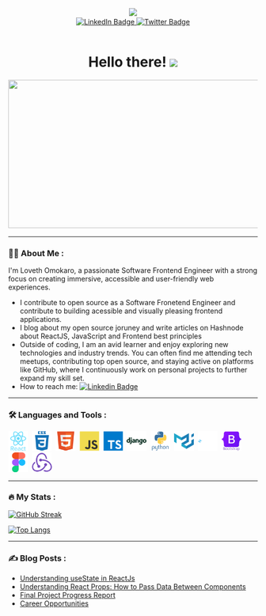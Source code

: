 <div id="header" align="center">
  <img src="https://media.giphy.com/media/rqd9R3yaDy16a8kDC1/giphy.gif" width="100"/>
  <div id="badges">
    <a href="https://www.linkedin.com/in/loveth-omokaro-4620b9122">
      <img src="https://img.shields.io/badge/LinkedIn-blue?style=for-the-badge&logo=linkedin&logoColor=white" alt="LinkedIn Badge"/>
    </a>
    <a href="https://twitter.com/lovelyfin00">
      <img src="https://img.shields.io/badge/Twitter-blue?style=for-the-badge&logo=twitter&logoColor=white" alt="Twitter Badge"/>
    </a>
  </div>
  <img src="https://komarev.com/ghpvc/?username=Lovelyfin00&style=flat-square&color=blue" alt=""/>
  <h1>
    Hello there!
    <img src="https://media.giphy.com/media/hvRJCLFzcasrR4ia7z/giphy.gif" width="30px"/>
</h1>
</div>
<div align="center">
  <img src="https://media.giphy.com/media/dWesBcTLavkZuG35MI/giphy.gif" width="600" height="300"/>
</div>
<hr/>

### :woman_technologist: About Me :
I'm Loveth Omokaro, a passionate Software Frontend Engineer with a strong focus on creating immersive, accessible and user-friendly web experiences. 
- I contribute to open source as a Software Fronetend Engineer and contribute to building acessible and visually pleasing frontend applications.
- I blog about my open source joruney and write articles on Hashnode about ReactJS, JavaScript and Frontend best principles
- Outside of coding, I am an avid learner and enjoy exploring new technologies and industry trends. You can often find me attending tech meetups, contributing top open source, and staying active on platforms like GitHub, where I continuously work on personal projects to further expand my skill set.
- How to reach me: [![Linkedin Badge](https://img.shields.io/badge/-kakbar-blue?style=flat&logo=Linkedin&logoColor=white)](https://www.linkedin.com/in/loveth-omokaro-4620b9122)
<hr/>

### :hammer_and_wrench: Languages and Tools :<div>
  <img src="https://github.com/devicons/devicon/blob/master/icons/react/react-original-wordmark.svg" title="React" alt="React" width="40" height="40"/>&nbsp;
  <img src="https://github.com/devicons/devicon/blob/master/icons/css3/css3-plain-wordmark.svg"  title="CSS3" alt="CSS" width="40" height="40"/>&nbsp;
  <img src="https://github.com/devicons/devicon/blob/master/icons/html5/html5-original.svg" title="HTML5" alt="HTML" width="40" height="40"/>&nbsp;
  <img src="https://github.com/devicons/devicon/blob/master/icons/javascript/javascript-original.svg" title="JavaScript" alt="JavaScript" width="40" height="40"/>&nbsp;
  <img src="https://github.com/devicons/devicon/blob/master/icons/typescript/typescript-original.svg" title="TypeScript" alt="TypeScript" width="40" height="40"/>&nbsp;
  <img src="https://github.com/devicons/devicon/blob/master/icons/django/django-plain-wordmark.svg" title="Django" alt="Django" width="40" height="40"/>&nbsp;
  <img src="https://github.com/devicons/devicon/blob/master/icons/python/python-original-wordmark.svg" title="Python" alt="Python" width="40" height="40"/>&nbsp;
  <img src="https://github.com/devicons/devicon/blob/master/icons/materialui/materialui-original.svg" title="Material UI" alt="Material UI" width="40" height="40"/>&nbsp;
  <img src="https://github.com/devicons/devicon/blob/master/icons/tailwindcss/tailwindcss-original-wordmark.svg" alt="Tailwind" width="40" height="40"/>&nbsp;
  <img src="https://github.com/devicons/devicon/blob/master/icons/bootstrap/bootstrap-original-wordmark.svg" title="Boostrap" alt="Bootstrap" width="40" height="40"/>&nbsp;
  <img src="https://github.com/devicons/devicon/blob/master/icons/figma/figma-original.svg" title="Figma" alt="Figma" width="40" height="40"/>&nbsp;
  <img src="https://github.com/devicons/devicon/blob/master/icons/redux/redux-original.svg" title="Redux" alt="Redux " width="40" height="40"/>&nbsp;
</div>

<hr/>

### :fire: My Stats :

[![GitHub Streak](http://github-readme-streak-stats.herokuapp.com?user=Lovelyfin00&theme=light&background=FFFFFF)](https://git.io/streak-stats)

[![Top Langs](https://github-readme-stats.vercel.app/api/top-langs/?username=Lovelyfin00&layout=compact&theme=vision-friendly-light)](https://github.com/anuraghazra/github-readme-stats)

<hr/>

### :writing_hand: Blog Posts :

<!-- BLOG-POST-LIST:START -->
- [Understanding useState in ReactJs](https://lovethomokaro.hashnode.dev/understanding-usestate-in-reactjs)
- [Understanding React Props: How to Pass Data Between Components](https://lovethomokaro.hashnode.dev/understanding-react-props-how-to-pass-data-between-components)
- [Final Project Progress Report](https://lovethomokaro.hashnode.dev/final-project-progress-report)
- [Career Opportunities](https://lovethomokaro.hashnode.dev/career-opportunities)
<!-- BLOG-POST-LIST:END -->
